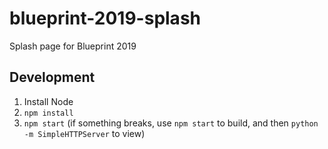 # blueprint-2019-splash
Splash page for Blueprint 2019

## Development
 1. Install Node
 2. `npm install`
 3. `npm start` (if something breaks, use `npm start` to build, and then `python -m SimpleHTTPServer` to view)
